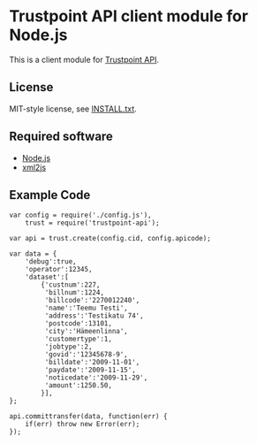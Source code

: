 
Trustpoint API client module for Node.js
========================================

This is a client module for [Trustpoint API](https://www.trustpoint.fi).

License
-------

MIT-style license, see [INSTALL.txt](http://github.com/jheusala/trustpoint-api/blob/master/LICENSE.txt).

Required software
-----------------

* [Node.js](http://www.nodejs.org)
* [xml2js](http://github.com/Leonidas-from-XIV/node-xml2js/)

Example Code
------------

	var config = require('./config.js'),
	    trust = require('trustpoint-api');
	
	var api = trust.create(config.cid, config.apicode);
	
	var data = {
	    'debug':true,
	    'operator':12345,
	    'dataset':[
	        {'custnum':227,
	         'billnum':1224,
	         'billcode':'2270012240',
	         'name':'Teemu Testi',
	         'address':'Testikatu 74',
	         'postcode':13101,
	         'city':'Hämeenlinna',
	         'customertype':1,
	         'jobtype':2,
	         'govid':'12345678-9',
	         'billdate':'2009-11-01',
	         'paydate':'2009-11-15',
	         'noticedate':'2009-11-29',
	         'amount':1250.50,
	        }],
	};
	
	api.committransfer(data, function(err) {
	    if(err) throw new Error(err);
	});
